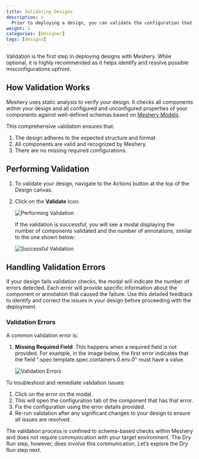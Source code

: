 ```yaml
---
title: Validating Designs
description: >
  Prior to deploying a design, you can validate the configuration that it contains in accordance with the target platform.
weight: 2
categories: [Designer]
tags: [designs]
---
```


Validation is the first step in deploying designs with Meshery. While optional, it is highly recommended as it helps identify and resolve possible misconfigurations upfront.

## How Validation Works

Meshery uses static analysis to verify your design. It checks all components within your design and all configured and unconfigured properties of your components against well-defined schemas based on [Meshery Models](https://docs.meshery.io/concepts/logical/models).

This comprehensive validation ensures that:

1. The design adheres to the expected structure and format.
1. All components are valid and recognized by Meshery.
1. There are no missing required configurations.

## Performing Validation

1. To validate your design, navigate to the Actions button at the top of the Design canvas.

1. Click on the **Validate** Icon.

    ![Performing Validation](/meshmap/getting-started/images/performing-validation.png)

    If the validation is successful, you will see a modal displaying the number of components validated and the number of annotations, similar to the one shown below:

    ![Successful Validation](/meshmap/getting-started/images/successful-validation.png)

## Handling Validation Errors

If your design fails validation checks, the modal will indicate the number of errors detected. Each error will provide specific information about the component or annotation that caused the failure. Use this detailed feedback to identify and correct the issues in your design before proceeding with the deployment.

### Validation Errors

A common validation error is:

1. **Missing Required Field**: This happens when a required field is not provided. For example, in the image below, the first error indicates that the field ".spec.template.spec.containers.0.env.0" must have a value.

    ![Validation Errors](/meshmap/getting-started/images/validation-error.png)

To troubleshoot and remediate validation issues:

1. Click on the error on the modal.
1. This will open the configuration tab of the component that has that error.
1. Fix the configuration using the error details provided.
1. Re-run validation after any significant changes to your design to ensure all issues are resolved.

The validation process is confined to schema-based checks within Meshery and does not require communication with your target environment. The Dry Run step, however, does involve this communication. Let’s explore the Dry Run step next.
